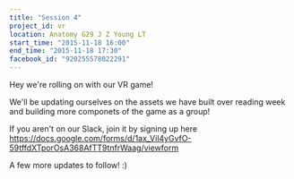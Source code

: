 ```yaml
---
title: "Session 4"
project_id: vr
location: Anatomy G29 J Z Young LT
start_time: "2015-11-18 16:00"
end_time: "2015-11-18 17:30"
facebook_id: "920255578022291"
---
```


Hey we're rolling on with our VR game! 

We'll be updating ourselves on the assets we have built over reading week and building more componets of the game as a group! 

If you aren't on our Slack, join it by signing up here <https://docs.google.com/forms/d/1ax_Vil4yGvfO-59tffdXTporOsA368AfTT9tnfrWaag/viewform>

A few more updates to follow! :)